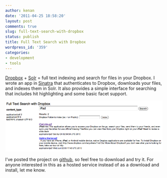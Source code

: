 ```yaml
---
author: kenan
date: '2011-04-25 18:58:20'
layout: post
comments: true
slug: full-text-search-with-dropbox
status: publish
title: Full Text Search with Dropbox
wordpress_id: '359'
categories:
- development
- tools
---
```


[Dropbox](http://db.tt/BKfYgZE) + [Solr](http://lucene.apache.org/solr/) =
full text indexing and search for files in your Dropbox. I wrote an app in
[Sinatra](http://www.sinatrarb.com/) that authenticates to Dropbox, downloads
your files, and indexes them in Solr. It also provides a simple interface for
searching that includes hit highlighting and some basic facet support.

[![Search Dropbox](/images/searchdropbox.png)](/images/searchdropbox.png)

I've posted the project on [github](https://github.com/nanek/searchdropbox),
so feel free to download and try it. For anyone interested in this as a hosted
service instead of as a download and install, let me know.

